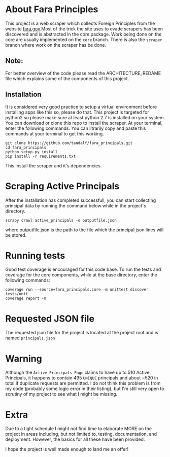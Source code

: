 About Fara Principles
=====================
This project is a web scraper which collects Foreign Principles from the website [fara.gov](https://www.fara.gov/quick-search.html).Most of the trick the site uses to evade scrapers has been discovered and is abstracted in the core package. Work being done on the core are usually implemented on the `core` branch. There is also the `scraper` branch where work on the scraper has be done.

Note:
-----
For better overview of the code please read the ARCHITECTURE_REDAME file which
explains some of the components of this project.

Installation
------------
It is considered very good practice to setup a virtual environment before installing apps like this so, please do that. This project is targeted for python2 so please make sure at least python 2.7 is installed on your system.
You can download or clone this repo to install the scraper. At your terminal, enter the following commands. You can litrarily copy and paste this commands at your terminal to get this working.
    
    git clone https://github.com/tandalf/fara_principals.git
    cd fara_principals
    python setup.py install
    pip install -r requirements.txt
    
This install the scraper and it's dependencies.

Scraping Active Principals
==========================
After the installation has completed successfull, you can start collecting principal data by running the command below while in
the project's directory.

    scrapy crawl active_principals -o outputfile.json
    
where outputfile.json is the path to the file which the principal json lines will be stored.
    
Running tests
=============
Good test coverage is encouraged for this code base. To run the tests and coverage for the core components, while at the base
directory, enter the following commands:
 
    coverage run --source=fara_principals.core -m unittest discover tests/unit
    coverage report -m

Requested JSON file
===================
The requested json file for the project is located at the project root and
is named `principals.json`

Warning
=======
Although the `Active Principals Page` claims to have up to 510 Active Principals,
it happens to contain 495 `UNIQUE` principals and about ~520 in total if duplicate
requests are permitted. I do not think this problem is from my code (probably some 
logic error in their listing), but I'm still very open to scrutiny of my project
to see what I might be missing.

Extra
=====
Due to a tight schedule I might not find time to elaborate MORE on the project in
areas including, but not limited to, testing, documentation, and deployment.
However, the basics for all these have been provided. 

I hope the project is well made enough to land me an offer!